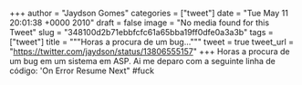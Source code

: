 
+++
author = "Jaydson Gomes"
categories = ["tweet"]
date = "Tue May 11 20:01:38 +0000 2010"
draft = false
image = "No media found for this Tweet"
slug = "348100d2b71ebbfcfc61a65bba19ff0dfe0a3a3b"
tags = ["tweet"]
title = """Horas a procura de um bug..."""
tweet = true
tweet_url = "https://twitter.com/jaydson/status/13806555157"
+++
Horas a procura de um bug em um sistema em ASP. Ai me deparo com a seguinte linha de código: 'On Error Resume Next" #fuck

